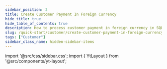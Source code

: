 ```yaml
---
sidebar_position: 2
title: Create Customer Payment In Foreign Currency
hide_title: true
hide_table_of_contents: true
description: How to process customer payment in foreign currency in SQL Accounting
slug: /quick-start/customer/create-customer-payment-in-foreign-currency
tags: ["Customer"]
sidebar_class_name: hidden-sidebar-items
---
```


import '@src/css/sidebar.css';
import { YtLayout } from '@src/components/yt-layout';

<YtLayout
    videoId="5L44z7lmqdk"
/>
